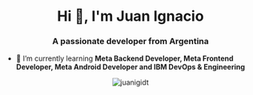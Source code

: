 <h1 align="center">Hi 👋, I'm Juan Ignacio</h1>
<h3 align="center">A passionate developer from Argentina</h3>

- 🌱 I’m currently learning **Meta Backend Developer, Meta Frontend Developer, Meta Android Developer and IBM DevOps & Engineering**

<p align="center"> <img src="https://komarev.com/ghpvc/?username=juanigidt&label=views&color=0e75b6&style=flat" alt="juanigidt" /> </p>
